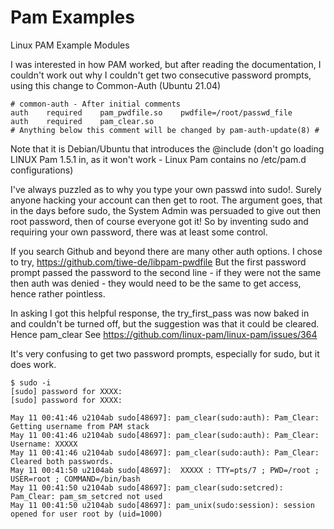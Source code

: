 # Pam Examples
Linux PAM Example Modules

I was interested in how PAM worked, but after reading the documentation, I couldn't work out why I couldn't get two consecutive password prompts, using this change to Common-Auth (Ubuntu 21.04)

	# common-auth - After initial comments
	auth    required    pam_pwdfile.so    pwdfile=/root/passwd_file
	auth    required    pam_clear.so
	# Anything below this comment will be changed by pam-auth-update(8) #

Note that it is Debian/Ubuntu that introduces the @include (don't go loading LINUX Pam 1.5.1 in, as it won't work - Linux Pam contains no /etc/pam.d configurations)

I've always puzzled as to why you type your own passwd into sudo!.
Surely anyone hacking your account can then get to root.
The argument goes, that in the days before sudo, the System Admin was persuaded to give out then root password, then of course everyone got it!
So by inventing sudo and requiring your own password, there was at least some control.

If you search Github and beyond there are many other auth options.
I chose to try, 
https://github.com/tiwe-de/libpam-pwdfile
But the first password prompt passed the password to the second line - if they were not the same then auth was denied - they would need to be the same to get access, hence rather pointless.

In asking I got this helpful response, the try_first_pass was now baked in and couldn't be turned off, but the suggestion was that it could be cleared.
Hence pam_clear
See
https://github.com/linux-pam/linux-pam/issues/364

It's very confusing to get two password prompts, especially for sudo, but it does work.

	$ sudo -i
	[sudo] password for XXXX: 
	[sudo] password for XXXX: 

	May 11 00:41:46 u2104ab sudo[48697]: pam_clear(sudo:auth): Pam_Clear: Getting username from PAM stack
	May 11 00:41:46 u2104ab sudo[48697]: pam_clear(sudo:auth): Pam_Clear: Username: XXXXX
	May 11 00:41:46 u2104ab sudo[48697]: pam_clear(sudo:auth): Pam_Clear: Cleared both passwords.
	May 11 00:41:50 u2104ab sudo[48697]:  XXXXX : TTY=pts/7 ; PWD=/root ; USER=root ; COMMAND=/bin/bash
	May 11 00:41:50 u2104ab sudo[48697]: pam_clear(sudo:setcred): Pam_Clear: pam_sm_setcred not used
	May 11 00:41:50 u2104ab sudo[48697]: pam_unix(sudo:session): session opened for user root by (uid=1000)


